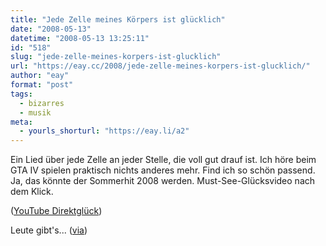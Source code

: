 ```yaml
---
title: "Jede Zelle meines Körpers ist glücklich"
date: "2008-05-13"
datetime: "2008-05-13 13:25:11"
id: "518"
slug: "jede-zelle-meines-korpers-ist-glucklich"
url: "https://eay.cc/2008/jede-zelle-meines-korpers-ist-glucklich/"
author: "eay"
format: "post"
tags:
  - bizarres
  - musik
meta:
  - yourls_shorturl: "https://eay.li/a2"
---
```


Ein Lied über jede Zelle an jeder Stelle, die voll gut drauf ist. Ich höre beim GTA IV spielen praktisch nichts anderes mehr. Find ich so schön passend. Ja, das könnte der Sommerhit 2008 werden. Must-See-Glücksvideo nach dem Klick.

 ([YouTube Direktglück](http://www.youtube.com/watch?v=ZTjyRu88PRE))

Leute gibt's... ([via](http://www.spreeblick.com/2008/05/13/jede-zelle-meines-korpers-ist-glucklich/))

